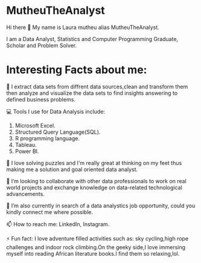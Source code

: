# MutheuTheAnalyst
Hi there 👋 My name is Laura mutheu alias MutheuTheAnalyst.

I am a Data Analyst, Statistics and Computer Programming Graduate, Scholar and Problem Solver.

# **Interesting Facts about me:**

🔭 I extract data sets from diffrent data sources,clean and transform them then analyze and visualize the  data sets to find insights answering to defined business problems.

💻 Tools I use for Data Analysis include:

1. Microsoft Excel.
2. Structured Query Language(SQL).
3. R programming language.
4. Tableau.
5. Power BI.

🌱 I love solving puzzles and I'm really great at thinking on my feet thus making me a solution and goal oriented data analyst.

👯 I’m looking to collaborate with other data professionals to work on real world projects and exchange knowledge on data-related technological advancements.

🤔 I’m also currently in search of a data analystics job opportunity, could you kindly connect me where possible.

📫 How to reach me: LinkedIn, Instagram.

⚡ Fun fact: I love adventure filled activities such as: sky cycling,high rope challenges and indoor rock climbing.On the geeky side,I love immersing myself into  reading African literature books.I find them so relaxing,lol.

